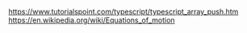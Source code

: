 https://www.tutorialspoint.com/typescript/typescript_array_push.htm
https://en.wikipedia.org/wiki/Equations_of_motion